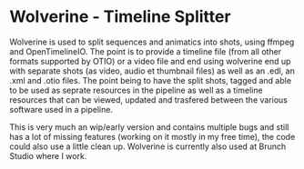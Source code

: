 # Wolverine - Timeline Splitter

Wolverine is used to split sequences and animatics into shots, using ffmpeg and OpenTimelineIO. The point is to provide a timeline file (from all other formats supported by OTIO) or a video file and end using wolverine end up with separate shots (as video, audio et thumbnail files) as well as an .edl, an .xml and .otio files. The point being to have the split shots, tagged and able to be used as seprate resources in the pipeline as well as a timeline resources that can be viewed, updated and trasfered between the various software used in a pipeline.

This is very much an wip/early version and contains multiple bugs and still has a lot of missing features (working on it mostly in my free time), the code could also use a little clean up. Wolverine is currently also used at Brunch Studio where I work.
